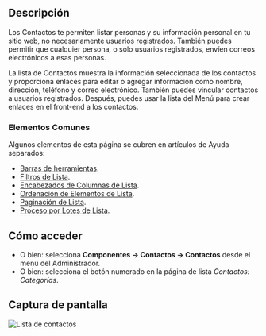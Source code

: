<!-- Filename: Help4.x:Contacts / Display title: Contactos -->

## Descripción

Los Contactos te permiten listar personas y su información personal en tu sitio web, no necesariamente usuarios registrados. También puedes permitir que cualquier persona, o solo usuarios registrados, envíen correos electrónicos a esas personas.

La lista de Contactos muestra la información seleccionada de los contactos y proporciona enlaces para editar o agregar información como nombre, dirección, teléfono y correo electrónico. También puedes vincular contactos a usuarios registrados. Después, puedes usar la lista del Menú para crear enlaces en el front-end a los contactos.

### Elementos Comunes

Algunos elementos de esta página se cubren en artículos de Ayuda separados:

* [Barras de herramientas](jdocmanual?article=help/common-elements/toolbars).
* [Filtros de Lista](jdocmanual?article=help/common-elements/list-filters).
* [Encabezados de Columnas de Lista](jdocmanual?article=help/common-elements/list-column-headers).
* [Ordenación de Elementos de Lista](jdocmanual?article=help/common-elements/list-ordering).
* [Paginación de Lista](jdocmanual?article=help/common-elements/list-pagination).
* [Proceso por Lotes de Lista](jdocmanual?article=help/common-elements/list-batch-process).

## Cómo acceder

- O bien: selecciona **Componentes → Contactos → Contactos** desde el menú del Administrador.
- O bien: selecciona el botón numerado en la página de lista *Contactos: Categorías*.

## Captura de pantalla

![Lista de contactos](../../../es/images/contacts/contacts-list.png)
